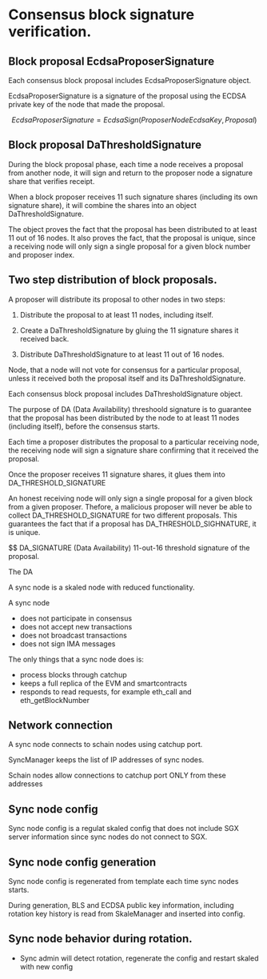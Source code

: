 # Consensus block signature verification.


## Block proposal EcdsaProposerSignature

Each consensus block proposal includes EcdsaProposerSignature object.

EcdsaProposerSignature is a signature of the proposal using the ECDSA private key of the node that made the proposal.

$$ EcdsaProposerSignature = EcdsaSign(ProposerNodeEcdsaKey, Proposal) $$

## Block proposal DaThresholdSignature

During the block proposal phase, each time a node receives a proposal from another node, it will sign and return to the proposer node a signature share that verifies receipt.

When a block proposer receives 11 such signature shares  (including its own signature share), it will combine the  shares into an object DaThresholdSignature.

The object proves the fact that the proposal has been distributed to at least 11 out of 16 nodes. It also proves the fact, that the proposal is unique, since a receiving node will only sign a single proposal for a given block number and proposer index.

## Two step distribution of block proposals.

A proposer will distribute its proposal to other nodes in two steps:

1. Distribute the proposal to at least 11 nodes, including itself.

2. Create a DaThresholdSignature by gluing the 11 signature shares it received back.

3. Distribute DaThresholdSignature to at least 11 out of 16 nodes.

Node, that a node will not vote for consensus for a particular proposal, unless it received both the proposal itself and its DaThresholdSignature.

Each consensus block proposal includes DaThresholdSignature object.

The purpose of DA (Data Availability) threshoold signature is to guarantee that the proposal has been distributed by the 
node to at least 11 nodes (including itself), before the consensus starts. 

Each time a proposer distributes the proposal to a particular receiving node, the receiving node will sign a signature share confirming that it received the proposal.

Once the proposer receives 11 signature shares, it glues them into DA_THRESHOLD_SIGNATURE

An honest receiving node will only sign a single proposal for a given block from a given proposer. Thefore, a malicious proposer will never 
be able to collect DA_THRESHOLD_SIGNATURE for two different proposals. This guarantees the fact that if a proposal has DA_THRESHOLD_SIGHNATURE, it is unique.



$$ DA_SIGNATURE (Data Availability) 11-out-16 threshold signature of the proposal.

The DA 




A sync node is a skaled node with reduced functionality.

A sync node 

* does not participate in consensus
* does not accept new transactions
* does not broadcast transactions
* does not sign IMA messages

The only things that a sync node does is:

* process blocks through catchup
* keeps a full replica of the EVM and smartcontracts
* responds to read requests, for example eth_call and eth_getBlockNumber


## Network connection

A sync node connects to schain nodes using catchup port.

SyncManager keeps the list of IP addresses of sync nodes.

Schain nodes allow connections to catchup port ONLY from these
addresses

## Sync node config

Sync node config is a regulat skaled config that
does not include SGX server information since
sync nodes do not connect to SGX.

## Sync node config generation

Sync node config is regenerated from template each time 
sync nodes starts.

During generation, BLS and ECDSA public key information,
including rotation key history
is read from SkaleManager and inserted into config.

## Sync node behavior during rotation.

* Sync admin will detect rotation, regenerate the config and restart skaled with new config










